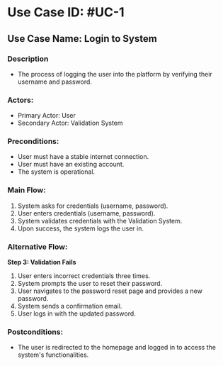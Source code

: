 # Use Case ID: #UC-1

## Use Case Name: Login to System

### Description
- The process of logging the user into the platform by verifying their username and password.

### Actors:
- Primary Actor: User
- Secondary Actor: Validation System

### Preconditions:
- User must have a stable internet connection.
- User must have an existing account.
- The system is operational.

### Main Flow:
1. System asks for credentials (username, password).
2. User enters credentials (username, password).
3. System validates credentials with the Validation System.
4. Upon success, the system logs the user in.

### Alternative Flow:
**Step 3: Validation Fails**
1. User enters incorrect credentials three times.
2. System prompts the user to reset their password.
3. User navigates to the password reset page and provides a new password.
4. System sends a confirmation email.
5. User logs in with the updated password.

### Postconditions:
- The user is redirected to the homepage and logged in to access the system's functionalities.
